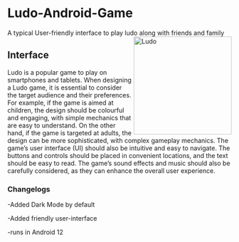 # Ludo-Android-Game
A typical User-friendly interface to play ludo along with friends and family
<img src="https://c.tenor.com/gFUWY62chU4AAAAM/ludo-king-explode.gif" alt="Ludo" width="220" height="220" align="right">
<h2>Interface</h2>
Ludo is a popular game to play on smartphones and tablets. When designing a Ludo game, it is essential to consider the target audience and their preferences. For example, if the game is aimed at children, the design should be colourful and engaging, with simple mechanics that are easy to understand. On the other hand, if the game is targeted at adults, the design can be more sophisticated, with complex gameplay mechanics. The game’s user interface (UI) should also be intuitive and easy to navigate. The buttons and controls should be placed in convenient locations, and the text should be easy to read. The game’s sound effects and music should also be carefully considered, as they can enhance the overall user experience.

<h3>Changelogs</h3>

-Added Dark Mode by default

-Added friendly user-interface

-runs in Android 12

